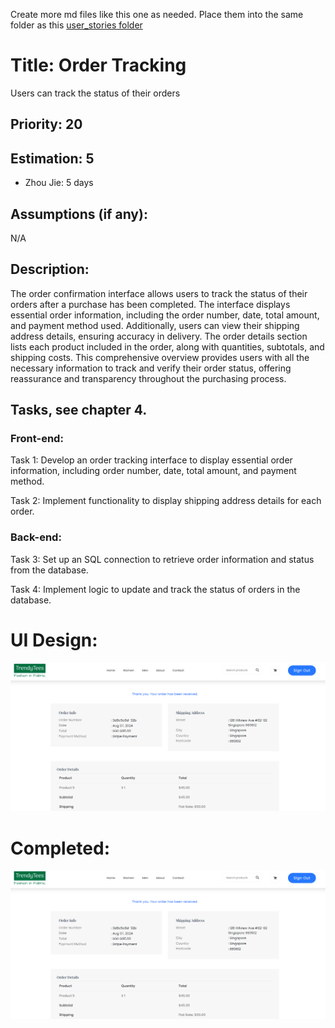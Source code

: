 Create more md files like this one as needed. Place them into the same folder 
as this [user_stories folder](./)

# Title: Order Tracking

Users can track the status of their orders

## Priority: 20
 

## Estimation: 5
* Zhou Jie: 5 days
 

## Assumptions (if any):
N/A
## Description:  
The order confirmation interface allows users to track the status of their orders after a purchase has been completed. The interface displays essential order information, including the order number, date, total amount, and payment method used. Additionally, users can view their shipping address details, ensuring accuracy in delivery. The order details section lists each product included in the order, along with quantities, subtotals, and shipping costs. This comprehensive overview provides users with all the necessary information to track and verify their order status, offering reassurance and transparency throughout the purchasing process.
## Tasks, see chapter 4.

### Front-end:

Task 1: Develop an order tracking interface to display essential order information, including order number, date, total amount, and payment method.

Task 2: Implement functionality to display shipping address details for each order.

### Back-end:

Task 3: Set up an SQL connection to retrieve order information and status from the database.

Task 4: Implement logic to update and track the status of orders in the database.


 

# UI Design:
![alt text](pictures/OrderTracking1.png)
 


# Completed:
![alt text](pictures/OrderTracking1.png)
 